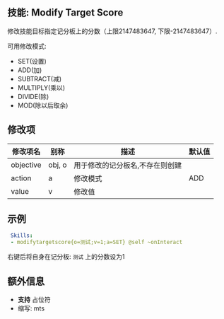 技能: Modify Target Score
--------------------------

修改技能目标指定记分板上的分数（上限2147483647, 下限-2147483647）.

可用修改模式:

-   SET(设置)
-   ADD(加)
-   SUBTRACT(减)
-   MULTIPLY(乘以)
-   DIVIDE(除)
-   MOD(除以后取余)

修改项
----------

| 修改项名 | 别称    | 描述                                                                                                    | 默认值 |
|-----------|------------|----------------------------------------------------------------------------------------------------------------|---------------|
| objective | obj, o  | 用于修改的记分板名,不存在则创建 |         |
| action    | a       | 修改模式                                                                                                         | ADD     |
| value     | v       | 修改值                                                                                          |         |

示例
--------

```yaml
 Skills:
 - modifytargetscore{o=测试;v=1;a=SET} @self ~onInteract
```
右键后将自身在记分板: `测试` 上的分数设为1

额外信息
---

- **支持** 占位符
- 缩写: mts